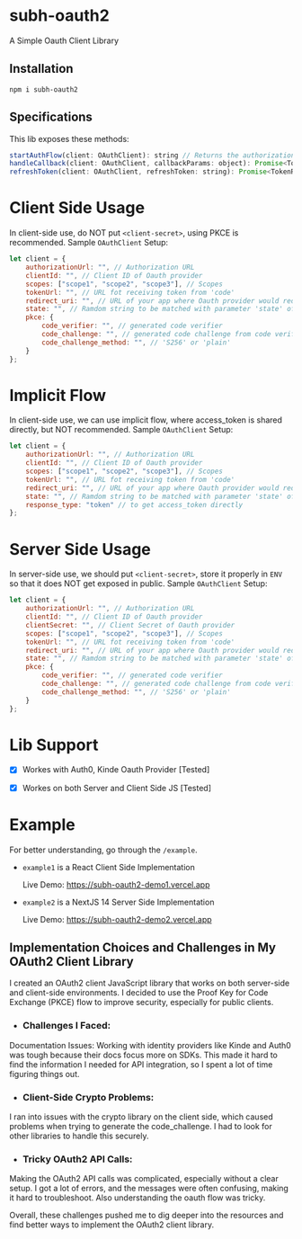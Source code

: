 # subh-oauth2
A Simple Oauth Client Library

## Installation
```
npm i subh-oauth2
```

## Specifications
This lib exposes these methods:
```js
startAuthFlow(client: OAuthClient): string // Returns the authorization URL
handleCallback(client: OAuthClient, callbackParams: object): Promise<TokenResponse>
refreshToken(client: OAuthClient, refreshToken: string): Promise<TokenResponse>
```

# Client Side Usage
In client-side use, do NOT put `<client-secret>`, using PKCE is recommended.
Sample `OAuthClient` Setup:
```js
let client = {
    authorizationUrl: "", // Authorization URL
    clientId: "", // Client ID of Oauth provider
    scopes: ["scope1", "scope2", "scope3"], // Scopes
    tokenUrl: "", // URL fot receiving token from 'code'
    redirect_uri: "", // URL of your app where Oauth provider would redirect after login ( remember to put this is Oauth Provider Settings )
    state: "", // Ramdom string to be matched with parameter 'state' of callback URL
    pkce: {
        code_verifier: "", // generated code verifier
        code_challenge: "", // generated code challenge from code verifier
        code_challenge_method: "", // 'S256' or 'plain'
    }
};
```


# Implicit Flow
In client-side use, we can use implicit flow, where access_token is shared directly, but NOT recommended.
Sample `OAuthClient` Setup:
```js
let client = {
    authorizationUrl: "", // Authorization URL
    clientId: "", // Client ID of Oauth provider
    scopes: ["scope1", "scope2", "scope3"], // Scopes
    tokenUrl: "", // URL fot receiving token from 'code'
    redirect_uri: "", // URL of your app where Oauth provider would redirect after login ( remember to put this is Oauth Provider Settings )
    state: "", // Ramdom string to be matched with parameter 'state' of callback URL
    response_type: "token" // to get access_token directly
};
```


# Server Side Usage
In server-side use, we should put `<client-secret>`, store it properly in `ENV` so that it does NOT get exposed in public.
Sample `OAuthClient` Setup:
```js
let client = {
    authorizationUrl: "", // Authorization URL
    clientId: "", // Client ID of Oauth provider
    clientSecret: "", // Client Secret of Oauth provider
    scopes: ["scope1", "scope2", "scope3"], // Scopes
    tokenUrl: "", // URL fot receiving token from 'code'
    redirect_uri: "", // URL of your app where Oauth provider would redirect after login ( remember to put this is Oauth Provider Settings )
    state: "", // Ramdom string to be matched with parameter 'state' of callback URL
    pkce: {
        code_verifier: "", // generated code verifier
        code_challenge: "", // generated code challenge from code verifier
        code_challenge_method: "", // 'S256' or 'plain'
    }
};
```

# Lib Support
- [x] Workes with Auth0, Kinde Oauth Provider [Tested]

- [x] Workes on both Server and Client Side JS [Tested]

# Example
For better understanding, go through the `/example`.

- `example1` is a React Client Side Implementation 

  Live Demo: https://subh-oauth2-demo1.vercel.app


- `example2` is a NextJS 14 Server Side Implementation


  Live Demo: https://subh-oauth2-demo2.vercel.app



## Implementation Choices and Challenges in My OAuth2 Client Library

I created an OAuth2 client JavaScript library that works on both server-side and client-side environments. I decided to use the Proof Key for Code Exchange (PKCE) flow to improve security, especially for public clients.

- ### Challenges I Faced:
Documentation Issues: Working with identity providers like Kinde and Auth0 was tough because their docs focus more on SDKs. This made it hard to find the information I needed for API integration, so I spent a lot of time figuring things out.

- ### Client-Side Crypto Problems:
I ran into issues with the crypto library on the client side, which caused problems when trying to generate the code_challenge. I had to look for other libraries to handle this securely.

- ### Tricky OAuth2 API Calls:
Making the OAuth2 API calls was complicated, especially without a clear setup. I got a lot of errors, and the messages were often confusing, making it hard to troubleshoot. Also understanding the oauth flow was tricky.

Overall, these challenges pushed me to dig deeper into the resources and find better ways to implement the OAuth2 client library.








